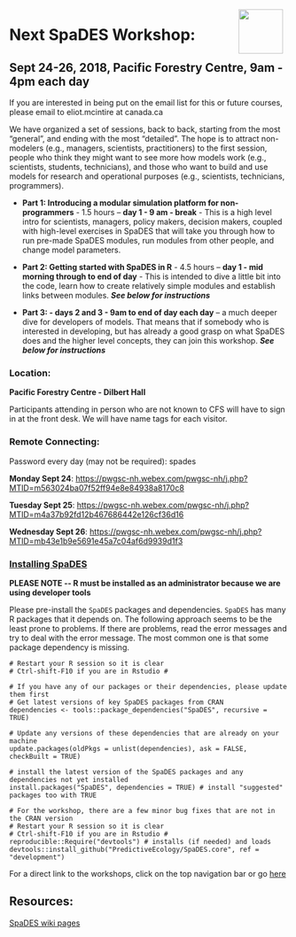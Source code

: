 <img align="right" width="80" vspace="10" hspace="10" src="https://github.com/PredictiveEcology/SpaDES/raw/master/docs/images/SpaDES.png">

# Next SpaDES Workshop:

## Sept 24-26, 2018, Pacific Forestry Centre, 9am - 4pm each day

If you are interested in being put on the email list for this or future courses, please email to eliot.mcintire at canada.ca

We have organized a set of sessions, back to back, starting from the most “general”, and ending with the most “detailed”. The hope is to attract non-modelers (e.g., managers, scientists, practitioners) to the first session, people who think they might want to see more how models work (e.g., scientists, students, technicians), and those who want to build and use models for research and operational purposes (e.g., scientists, technicians, programmers).

- **Part 1: Introducing a modular simulation platform for non-programmers** - 1.5 hours – **day 1 - 9 am - break** - This is a high level intro for scientists, managers, policy makers, decision makers, coupled with high-level exercises in SpaDES that will take you through how to run pre-made SpaDES modules, run modules from other people, and change model parameters.

- **Part 2: Getting started with SpaDES in R** - 4.5 hours – **day 1 - mid morning through to end of day** - This is intended to dive a little bit into the code, learn how to create relatively simple modules and establish links between modules. ***See below for instructions***

- **Part 3:  - days 2 and 3 - 9am to end of day each day** – a much deeper dive for developers of models. That means that if somebody who is interested in developing, but has already a good grasp on what SpaDES does and the higher level concepts, they can join this workshop.  ***See below for instructions***


### Location:

**Pacific Forestry Centre - Dilbert Hall**

Participants attending in person who are not known to CFS will have to sign in at the front desk. We will have name tags for each visitor.

### Remote Connecting:

Password every day (may not be required): spades

**Monday Sept 24**: 
https://pwgsc-nh.webex.com/pwgsc-nh/j.php?MTID=m563024ba07f52ff94e8e84938a8170c8  

**Tuesday Sept 25**: 
https://pwgsc-nh.webex.com/pwgsc-nh/j.php?MTID=m4a37b92fd12b467686442e126cf36d16  

**Wednesday Sept 26**: 
https://pwgsc-nh.webex.com/pwgsc-nh/j.php?MTID=mb43e1b9e5691e45a7c04af6d9939d1f3  



### [Installing SpaDES](articles/index.html)

**PLEASE NOTE -- R must be installed as an administrator because we are using developer tools**

Please pre-install the `SpaDES` packages and dependencies. `SpaDES` has many R packages that it depends on. The following approach seems to be the least prone to problems. If there are problems, read the error messages and try to deal with the error message. The most common one is that some package dependency is missing. 


```
# Restart your R session so it is clear
# Ctrl-shift-F10 if you are in Rstudio #

# If you have any of our packages or their dependencies, please update them first
# Get latest versions of key SpaDES packages from CRAN
dependencies <- tools::package_dependencies("SpaDES", recursive = TRUE)

# Update any versions of these dependencies that are already on your machine
update.packages(oldPkgs = unlist(dependencies), ask = FALSE, checkBuilt = TRUE) 

# install the latest version of the SpaDES packages and any dependencies not yet installed
install.packages("SpaDES", dependencies = TRUE) # install "suggested" packages too with TRUE

# For the workshop, there are a few minor bug fixes that are not in the CRAN version
# Restart your R session so it is clear
# Ctrl-shift-F10 if you are in Rstudio #
reproducible::Require("devtools") # installs (if needed) and loads
devtools::install_github("PredictiveEcology/SpaDES.core", ref = "development")

```

For a direct link to the workshops, click on the top navigation bar or go [here](http://spades-workshops.predictiveecology.org/)

## Resources:

[SpaDES wiki pages](https://github.com/PredictiveEcology/SpaDES/wiki)
